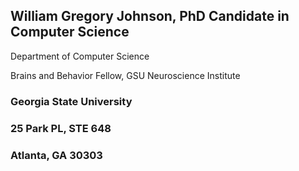 


## William Gregory Johnson, PhD Candidate in Computer Science
Department of Computer Science

Brains and Behavior Fellow, GSU Neuroscience Institute
### Georgia State University
### 25 Park PL, STE 648
### Atlanta, GA 30303
